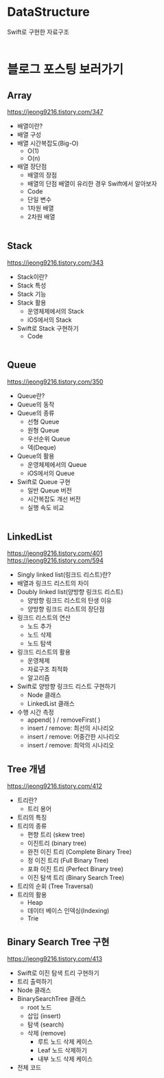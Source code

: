 # DataStructure
Swift로 구현한 자료구조
<br></br>
# 블로그 포스팅 보러가기
## Array
https://jeong9216.tistory.com/347
- 배열이란?
- 배열 구성
- 배열 시간복잡도(Big-O)
  - O(1)
  - O(n)
- 배열 장단점
  - 배열의 장점
  - 배열의 단점
배열이 유리한 경우
Swift에서 알아보자
  - Code
  - 단일 변수
  - 1차원 배열
  - 2차원 배열
<br></br>

## Stack
https://jeong9216.tistory.com/343
- Stack이란?
- Stack 특성
- Stack 기능
- Stack 활용
  - 운영체제에서의 Stack
  - iOS에서의 Stack
- Swift로 Stack 구현하기
  - Code
<br></br>

## Queue
https://jeong9216.tistory.com/350
- Queue란?
- Queue의 동작
- Queue의 종류
  - 선형 Queue
  - 원형 Queue
  - 우선순위 Queue
  - 덱(Deque)
- Queue의 활용
  - 운영체제에서의 Queue
  - iOS에서의 Queue
- Swift로 Queue 구현
  - 일반 Queue 버전
  - 시간복잡도 개선 버전
  - 실행 속도 비교
<br></br>

## LinkedList
https://jeong9216.tistory.com/401  
https://jeong9216.tistory.com/594
- Singly linked list(링크드 리스트)란?
- 배열과 링크드 리스트의 차이
- Doubly linked list(양방향 링크드 리스트)
  - 양방향 링크드 리스트의 탄생 이유
  - 양방향 링크드 리스트의 장단점
- 링크드 리스트의 연산
  - 노드 추가
  - 노드 삭제
  - 노드 탐색
- 링크드 리스트의 활용
  - 운영체제
  - 자료구조 최적화
  - 알고리즘
- Swift로 양방향 링크드 리스트 구현하기
  - Node 클래스
  - LinkedList 클래스
- 수행 시간 측정
  - append( ) / removeFirst( )
  - insert / remove: 최선의 시나리오
  - insert / remove: 어중간한 시나리오
  - insert / remove: 최악의 시나리오

## Tree 개념
https://jeong9216.tistory.com/412
- 트리란?
  - 트리 용어
- 트리의 특징
- 트리의 종류
  - 편향 트리 (skew tree)
  - 이진트리 (binary tree)
  - 완전 이진 트리 (Complete Binary Tree)
  - 정 이진 트리 (Full Binary Tree)
  - 포화 이진 트리 (Perfect Binary tree)
  - 이진 탐색 트리 (Binary Search Tree)
- 트리의 순회 (Tree Traversal)
- 트리의 활용
  - Heap
  - 데이터 베이스 인덱싱(Indexing)
  - Trie

## Binary Search Tree 구현
https://jeong9216.tistory.com/413
- Swift로 이진 탐색 트리 구현하기
- 트리 출력하기
- Node 클래스
- BinarySearchTree 클래스
  - root 노드
  - 삽입 (insert)
  - 탐색 (search)
  - 삭제 (remove)
    - 루트 노드 삭제 케이스
    - Leaf 노드 삭제하기
    - 내부 노드 삭제 케이스
- 전체 코드
